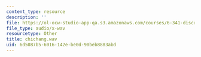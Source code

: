 ```yaml
---
content_type: resource
description: ''
file: https://ol-ocw-studio-app-qa.s3.amazonaws.com/courses/6-341-discrete-time-signal-processing-fall-2005/6d5087b56016142ebe0d90beb8883abd_chichang.wav
file_type: audio/x-wav
resourcetype: Other
title: chichang.wav
uid: 6d5087b5-6016-142e-be0d-90beb8883abd
---
```

